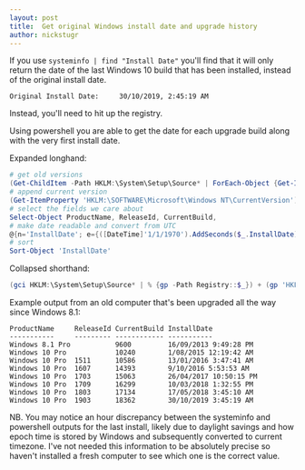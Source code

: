 ```yaml
---
layout: post
title:  Get original Windows install date and upgrade history
author: nickstugr
---
```


If you use `systeminfo | find "Install Date"` you'll find that it will only return the date of the last Windows 10 build that has been installed, instead of the original install date.
```
Original Install Date:     30/10/2019, 2:45:19 AM
```

Instead, you'll need to hit up the registry.

Using powershell you are able to get the date for each upgrade build along with the very first install date.

Expanded longhand:
```powershell
# get old versions
(Get-ChildItem -Path HKLM:\System\Setup\Source* | ForEach-Object {Get-ItemProperty -Path Registry::$_}) +
# append current version
(Get-ItemProperty 'HKLM:\SOFTWARE\Microsoft\Windows NT\CurrentVersion') |
# select the fields we care about
Select-Object ProductName, ReleaseId, CurrentBuild, 
# make date readable and convert from UTC
@{n='InstallDate'; e={([DateTime]'1/1/1970').AddSeconds($_.InstallDate).ToLocalTime()}} |
# sort
Sort-Object 'InstallDate'
```
Collapsed shorthand:
```powershell
(gci HKLM:\System\Setup\Source* | % {gp -Path Registry::$_}) + (gp 'HKLM:\SOFTWARE\Microsoft\Windows NT\CurrentVersion') | select ProductName, ReleaseId, CurrentBuild, @{n='InstallDate'; e={([DateTime]'1/1/1970').AddSeconds($_.InstallDate).ToLocalTime()}} | sort 'InstallDate'
```
Example output from an old computer that's been upgraded all the way since Windows 8.1:
```
ProductName     ReleaseId CurrentBuild InstallDate           
-----------     --------- ------------ -----------           
Windows 8.1 Pro           9600         16/09/2013 9:49:28 PM 
Windows 10 Pro            10240        1/08/2015 12:19:42 AM 
Windows 10 Pro  1511      10586        13/01/2016 3:47:41 AM 
Windows 10 Pro  1607      14393        9/10/2016 5:53:53 AM  
Windows 10 Pro  1703      15063        26/04/2017 10:50:15 PM
Windows 10 Pro  1709      16299        10/03/2018 1:32:55 PM 
Windows 10 Pro  1803      17134        17/05/2018 3:45:10 AM 
Windows 10 Pro  1903      18362        30/10/2019 3:45:19 AM 
```

NB. You may notice an hour discrepancy between the systeminfo and powershell outputs for the last install, likely due to daylight savings and how epoch time is stored by Windows and subsequently converted to current timezone. I've not needed this information to be absolutely precise so haven't installed a fresh computer to see which one is the correct value.